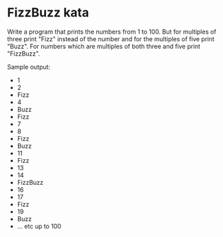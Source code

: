 # FizzBuzz kata

Write a program that prints the numbers from 1 to 100.
But for multiples of three print "Fizz" instead of the
number and for the multiples of five print "Buzz". For
numbers which are multiples of both three and five
print "FizzBuzz".

Sample output:

* 1
* 2
* Fizz
* 4
* Buzz
* Fizz
* 7
* 8
* Fizz
* Buzz
* 11
* Fizz
* 13
* 14
* FizzBuzz
* 16
* 17
* Fizz
* 19
* Buzz
* ... etc up to 100
